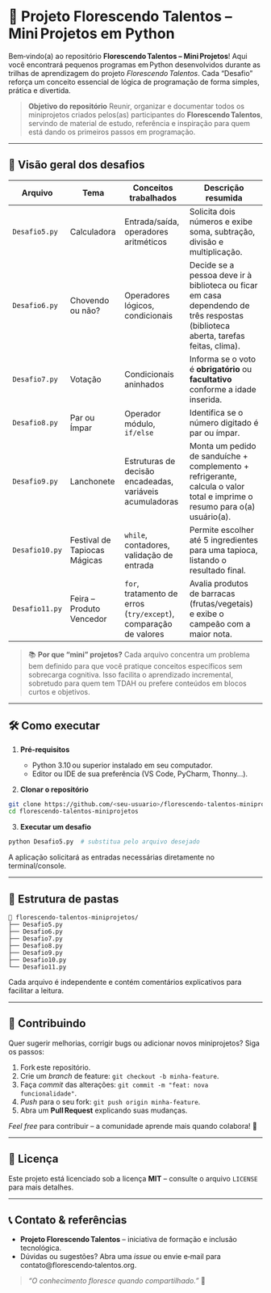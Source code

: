 # 🌱 Projeto **Florescendo Talentos** – Mini Projetos em Python

Bem‑vindo(a) ao repositório **Florescendo Talentos – Mini Projetos**!
Aqui você encontrará pequenos programas em Python desenvolvidos durante as trilhas de aprendizagem do projeto *Florescendo Talentos*. Cada “Desafio” reforça um conceito essencial de lógica de programação de forma simples, prática e divertida.

> **Objetivo do repositório**
> Reunir, organizar e documentar todos os miniprojetos criados pelos(as) participantes do **Florescendo Talentos**, servindo de material de estudo, referência e inspiração para quem está dando os primeiros passos em programação.

---

## 🌸 Visão geral dos desafios

| Arquivo        | Tema                         | Conceitos trabalhados                                            | Descrição resumida                                                                                                                |
| -------------- | ---------------------------- | ---------------------------------------------------------------- | --------------------------------------------------------------------------------------------------------------------------------- |
| `Desafio5.py`  | Calculadora                  | Entrada/saída, operadores aritméticos                            | Solicita dois números e exibe soma, subtração, divisão e multiplicação.                                                           |
| `Desafio6.py`  | Chovendo ou não?             | Operadores lógicos, condicionais                                 | Decide se a pessoa deve ir à biblioteca ou ficar em casa dependendo de três respostas (biblioteca aberta, tarefas feitas, clima). |
| `Desafio7.py`  | Votação                      | Condicionais aninhados                                           | Informa se o voto é **obrigatório** ou **facultativo** conforme a idade inserida.                                                 |
| `Desafio8.py`  | Par ou Ímpar                 | Operador módulo, `if/else`                                       | Identifica se o número digitado é par ou ímpar.                                                                                   |
| `Desafio9.py`  | Lanchonete                   | Estruturas de decisão encadeadas, variáveis acumuladoras         | Monta um pedido de sanduíche + complemento + refrigerante, calcula o valor total e imprime o resumo para o(a) usuário(a).         |
| `Desafio10.py` | Festival de Tapiocas Mágicas | `while`, contadores, validação de entrada                        | Permite escolher até 5 ingredientes para uma tapioca, listando o resultado final.                                                 |
| `Desafio11.py` | Feira – Produto Vencedor     | `for`, tratamento de erros (`try/except`), comparação de valores | Avalia produtos de barracas (frutas/vegetais) e exibe o campeão com a maior nota.                                                 |

> 📚 **Por que “mini” projetos?**
> Cada arquivo concentra um problema bem definido para que você pratique conceitos específicos sem sobrecarga cognitiva. Isso facilita o aprendizado incremental, sobretudo para quem tem TDAH ou prefere conteúdos em blocos curtos e objetivos.

---

## 🛠️ Como executar

1. **Pré‑requisitos**

   * Python 3.10 ou superior instalado em seu computador.
   * Editor ou IDE de sua preferência (VS Code, PyCharm, Thonny…).
2. **Clonar o repositório**

```bash
git clone https://github.com/<seu‑usuario>/florescendo‑talentos‑miniprojetos.git
cd florescendo‑talentos‑miniprojetos
```

3. **Executar um desafio**

```bash
python Desafio5.py  # substitua pelo arquivo desejado
```

A aplicação solicitará as entradas necessárias diretamente no terminal/console.

---

## 🧭 Estrutura de pastas

```
📁 florescendo-talentos-miniprojetos/
├── Desafio5.py
├── Desafio6.py
├── Desafio7.py
├── Desafio8.py
├── Desafio9.py
├── Desafio10.py
└── Desafio11.py
```

Cada arquivo é independente e contém comentários explicativos para facilitar a leitura.

---

## 🤝 Contribuindo

Quer sugerir melhorias, corrigir bugs ou adicionar novos miniprojetos? Siga os passos:

1. Fork este repositório.
2. Crie um *branch* de feature: `git checkout -b minha‑feature`.
3. Faça *commit* das alterações: `git commit -m "feat: nova funcionalidade"`.
4. *Push* para o seu fork: `git push origin minha‑feature`.
5. Abra um **Pull Request** explicando suas mudanças.

*Feel free* para contribuir – a comunidade aprende mais quando colabora! 🌟

---

## 📜 Licença

Este projeto está licenciado sob a licença **MIT** – consulte o arquivo `LICENSE` para mais detalhes.

---

## 📞 Contato & referências

* **Projeto Florescendo Talentos** – iniciativa de formação e inclusão tecnológica.
* Dúvidas ou sugestões? Abra uma *issue* ou envie e‑mail para contato\@florescendo‑talentos.org.

> *“O conhecimento floresce quando compartilhado.”* 🌼
